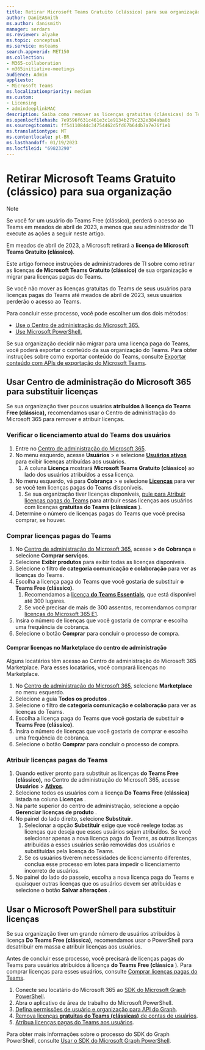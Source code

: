 ```yaml
---
title: Retirar Microsoft Teams Gratuito (clássico) para sua organização
author: DaniEASmith
ms.author: danismith
manager: serdars
ms.reviewer: alyake
ms.topic: conceptual
ms.service: msteams
search.appverid: MET150
ms.collection:
- M365-collaboration
- m365initiative-meetings
audience: Admin
appliesto:
- Microsoft Teams
ms.localizationpriority: medium
ms.custom:
- Licensing
- admindeeplinkMAC
description: Saiba como remover as licenças gratuitas (clássicas) do Teams e atribuir licenças pagas do Teams para os usuários da sua organização.
ms.openlocfilehash: 7e9596f631c461e3c1e9134b279c232e384aba6b
ms.sourcegitcommit: ff5411084dc34754462d5fd67b64db7a7e76f1e1
ms.translationtype: MT
ms.contentlocale: pt-BR
ms.lasthandoff: 01/19/2023
ms.locfileid: "69823290"
---
```

# <a name="retire-microsoft-teams-free-classic-for-your-organization"></a>Retirar Microsoft Teams Gratuito (clássico) para sua organização

> [!NOTE]
> Se você for um usuário do Teams Free (clássico), perderá o acesso ao Teams em meados de abril de 2023, a menos que seu administrador de TI execute as ações a seguir neste artigo.

Em meados de abril de 2023, a Microsoft retirará a **licença de Microsoft Teams Gratuito (clássico)**.

Este artigo fornece instruções de administradores de TI sobre como retirar as licenças **de Microsoft Teams Gratuito (clássico)** de sua organização e migrar para licenças pagas do Teams.

Se você não mover as licenças gratuitas do Teams de seus usuários para licenças pagas do Teams até meados de abril de 2023, seus usuários perderão o acesso ao Teams.

Para concluir esse processo, você pode escolher um dos dois métodos:

- [Use o Centro de administração do Microsoft 365.](#use-microsoft-365-admin-center-to-replace-licenses)
- [Use Microsoft PowerShell.](#use-microsoft-powershell-to-replace-licenses)

Se sua organização decidir não migrar para uma licença paga do Teams, você poderá exportar o conteúdo da sua organização do Teams. Para obter instruções sobre como exportar conteúdo do Teams, consulte [Exportar conteúdo com APIs de exportação do Microsoft Teams](/microsoftteams/export-teams-content).

## <a name="use-microsoft-365-admin-center-to-replace-licenses"></a>Usar Centro de administração do Microsoft 365 para substituir licenças

Se sua organização tiver poucos usuários **atribuídos à licença do Teams Free (clássica),** recomendamos usar o Centro de administração do Microsoft 365 para remover e atribuir licenças.

### <a name="check-users-current-teams-licensing"></a>Verificar o licenciamento atual do Teams dos usuários

1. Entre no [Centro de administração do Microsoft 365](https://go.microsoft.com/fwlink/p/?linkid=2024339).
1. No menu esquerdo, acesse **Usuários** > e selecione [**Usuários ativos**](https://go.microsoft.com/fwlink/p/?linkid=834822) para exibir licenças atribuídas aos usuários.
    1. A coluna **Licença** mostrará **Microsoft Teams Gratuito (clássico)** ao lado dos usuários atribuídos a essa licença.
1. No menu esquerdo, vá para **Cobrança** > e selecione [**Licenças**](https://go.microsoft.com/fwlink/p/?linkid=842264) para ver se você tem licenças pagas do Teams disponíveis.
    1. Se sua organização tiver licenças disponíveis, [pule para Atribuir licenças pagas do Teams](#assign-paid-teams-licenses) para atribuir essas licenças aos usuários com licenças **gratuitas do Teams (clássicas** ).
1. Determine o número de licenças pagas do Teams que você precisa comprar, se houver.

### <a name="purchase-paid-teams-licenses"></a>Comprar licenças pagas do Teams

1. No [Centro de administração do Microsoft 365](https://go.microsoft.com/fwlink/p/?linkid=2024339), acesse **> de Cobrança** e selecione **Comprar serviços**.
1. Selecione **Exibir produtos** para exibir todas as licenças disponíveis.
1. Selecione o filtro **de categoria comunicação e colaboração** para ver as licenças do Teams.
1. Escolha a licença paga do Teams que você gostaria de substituir **o Teams Free (clássico)**.
    1. Recomendamos a [licença **do Teams Essentials**](https://admin.microsoft.com/adminportal/home#/catalog/offer-details/microsoft-teams-essentials-aad-identity-/2D7C59AC-F814-43E0-8E8E-E4EA91A09CAF), que está disponível até 300 lugares.
    1. Se você precisar de mais de 300 assentos, recomendamos comprar [licenças do Microsoft 365 E1](https://admin.microsoft.com/Adminportal/Home#/catalog/offer-details/office-365-e1/CF4A479A-2119-4EF2-83D1-37CF8460EADA).
1. Insira o número de licenças que você gostaria de comprar e escolha uma frequência de cobrança.
1. Selecione o botão **Comprar** para concluir o processo de compra.

#### <a name="purchase-licenses-in-the-admin-center-marketplace"></a>Comprar licenças no Marketplace do centro de administração

Alguns locatários têm acesso ao Centro de administração do Microsoft 365 Marketplace. Para esses locatários, você comprará licenças no Marketplace.

1. No [Centro de administração do Microsoft 365](https://go.microsoft.com/fwlink/p/?linkid=2024339), selecione **Marketplace** no menu esquerdo.
1. Selecione a guia **Todos os produtos** .
1. Selecione o filtro **de categoria comunicação e colaboração** para ver as licenças do Teams.
1. Escolha a licença paga do Teams que você gostaria de substituir **o Teams Free (clássico)**.
1. Insira o número de licenças que você gostaria de comprar e escolha uma frequência de cobrança.
1. Selecione o botão **Comprar** para concluir o processo de compra.

### <a name="assign-paid-teams-licenses"></a>Atribuir licenças pagas do Teams

1. Quando estiver pronto para substituir as licenças **do Teams Free (clássico),** no Centro de administração do Microsoft 365, acesse **Usuários** > [**Ativos**](https://admin.microsoft.com/adminportal/home#/users).
1. Selecione todos os usuários com a licença **Do Teams Free (clássica)** listada na coluna **Licenças** .
1. Na parte superior do centro de administração, selecione a opção **Gerenciar licenças de produto** .
1. No painel do lado direito, selecione **Substituir**.
    1. Selecionar a opção **Substituir** exige que você reelege todas as licenças que deseja que esses usuários sejam atribuídos. Se você selecionar apenas a nova licença paga do Teams, as outras licenças atribuídas a esses usuários serão removidas dos usuários e substituídas pela licença do Teams.
    1. Se os usuários tiverem necessidades de licenciamento diferentes, conclua esse processo em lotes para impedir o licenciamento incorreto de usuários.
1. No painel do lado do passeio, escolha a nova licença paga do Teams e quaisquer outras licenças que os usuários devem ser atribuídas e selecione o botão **Salvar alterações** .

## <a name="use-microsoft-powershell-to-replace-licenses"></a>Usar o Microsoft PowerShell para substituir licenças

Se sua organização tiver um grande número de usuários atribuídos à licença **Do Teams Free (clássica),** recomendamos usar o PowerShell para desatribuir em massa e atribuir licenças aos usuários.

Antes de concluir esse processo, você precisará de licenças pagas do Teams para usuários atribuídos à licença **do Teams Free (clássica** ). Para comprar licenças para esses usuários, consulte [Comprar licenças pagas do Teams](#purchase-paid-teams-licenses).

1. Conecte seu locatário do Microsoft 365 ao [SDK do Microsoft Graph PowerShell](/powershell/microsoftgraph/get-started).
1. Abra o aplicativo de área de trabalho do Microsoft PowerShell.
1. [Defina permissões de usuário e organização para API do Graph](/microsoft-365/enterprise/remove-licenses-from-user-accounts-with-microsoft-365-powershell#use-the-microsoft-graph-powershell-sdk).
1. [Remova licenças **gratuitas do Teams (clássicas)** de contas de usuários](/microsoft-365/enterprise/remove-licenses-from-user-accounts-with-microsoft-365-powershell#removing-licenses-from-user-accounts).
1. [Atribua licenças pagas do Teams aos usuários](/microsoft-365/enterprise/assign-licenses-to-user-accounts-with-microsoft-365-powershell#assigning-licenses-to-user-accounts).

Para obter mais informações sobre o processo do SDK do Graph PowerShell, consulte [Usar o SDK do Microsoft Graph PowerShell](/microsoft-365/enterprise/view-licenses-and-services-with-microsoft-365-powershell).

